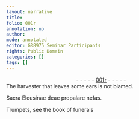 ```yaml
---
layout: narrative
title: 
folio: 001r
annotation: no
author:
mode: annotated
editor: GR8975 Seminar Participants
rights: Public Domain
categories: []
tags: []
---
```


 <div class="folio" align="center">- - - - - <a href="http://gallica.bnf.fr/ark:/12148/btv1b10500001g/f7.image" target="_blank">001r</a> - - - - - </div> 
The harvester that leaves some ears is not blamed.
 
Sacra Eleusinae deae propalare nefas.
 
Trumpets, see the book of funerals
 